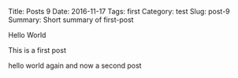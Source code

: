 Title: Posts 9
Date: 2016-11-17
Tags: first
Category: test
Slug: post-9
Summary: Short summary of first-post

Hello World

This is a first post

hello world again and now a second post
